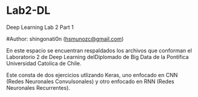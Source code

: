 # Lab2-DL
Deep Learning Lab 2 Part 1

#Author: shingonati0n (hsmunozc@gmail.com)

En este espacio se encuentran respaldados los archivos que conforman el Laboratorio 2 de Deep Learning delDiplomado de Big Data
de la Pontifica Universidad Catolica de Chile. 

Este consta de dos ejercicios utlizando Keras, uno enfocado en CNN (Redes Neuronales Convulsonales) y otro enfocado en RNN (Redes Neuronales Recurrentes).
